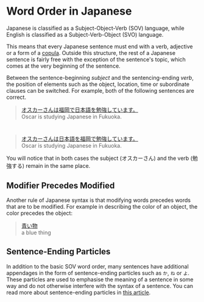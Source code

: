 # Word Order in Japanese

Japanese is classified as a Subject-Object-Verb (SOV) language, while English is classified as a Subject-Verb-Object (SVO) language. 

This means that every Japanese sentence must end with a verb, adjective or a form of a [copula](the-various-forms-of-desu). Outside this structure, the rest of a Japanese sentence is fairly free with the exception of the sentence's topic, which comes at the very beginning of the sentence.

Between the sentence-beginning *subject* and the sentencing-ending *verb*, the position of elements such as the object, location, time or subordinate clauses can be switched. For example, both of the following sentences are correct.

> [オスカーさんは福岡で日本語を勉強しています。]()  
> Oscar is studying Japanese in Fukuoka.

#

> [オスカーさんは日本語を福岡で勉強しています。]()  
> Oscar is studying Japanese in Fukuoka.

You will notice that in both cases the subject (オスカーさん) and the verb (勉強する) remain in the same place.

## Modifier Precedes Modified
Another rule of Japanese syntax is that modifying words precedes words that are to be modified. For example in describing the color of an object, the color precedes the object: 

> [青い物 ]()  
> a blue thing

## Sentence-Ending Particles
In addition to the basic SOV word order, many sentences have additional appendages in the form of sentence-ending particles such as `か`, `ね` or `よ`. These particles are used to emphasise the meaning of a sentence in some way and do not otherwise interfere with the syntax of a sentence. You can read more about sentence-ending particles in [this article](ending-statements-with-ne-and-yo).


